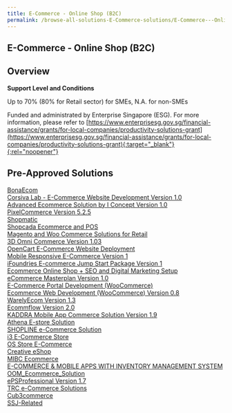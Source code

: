 ```yaml
---
title: E-Commerce - Online Shop (B2C)
permalink: /browse-all-solutions-E-Commerce-solutions/E-Commerce---Online-Shop--B2C-
---
```


## E-Commerce - Online Shop (B2C)
## Overview

**Support Level and Conditions**

Up to 70% (80% for Retail sector)  for SMEs, N.A. for non-SMEs

Funded and administrated by Enterprise Singapore (ESG). For more information, please refer to
[https://www.enterprisesg.gov.sg/financial-assistance/grants/for-local-companies/productivity-solutions-grant](https://www.enterprisesg.gov.sg/financial-assistance/grants/for-local-companies/productivity-solutions-grant){:target="_blank"}{:rel="noopener"}

## Pre-Approved Solutions

<a href='/productivity-solutions-grant/solutionrepo/solution248' target='_blank'>BonaEcom</a><br>
<a href='/productivity-solutions-grant/solutionrepo/solution307' target='_blank'>Corsiva Lab - E-Commerce Website Development Version 1.0 </a><br>
<a href='/productivity-solutions-grant/solutionrepo/solution467' target='_blank'>Advanced Ecommerce Solution by I Concept Version 1.0 </a><br>
<a href='/productivity-solutions-grant/solutionrepo/solution709' target='_blank'>PixelCommerce Version 5.2.5</a><br>
<a href='/productivity-solutions-grant/solutionrepo/solution783' target='_blank'>Shopmatic</a><br>
<a href='/productivity-solutions-grant/solutionrepo/solution931' target='_blank'>Shopcada Ecommerce and POS</a><br>
<a href='/productivity-solutions-grant/solutionrepo/solution1243' target='_blank'>Magento and Woo Commerce Solutions for Retail</a><br>
<a href='/productivity-solutions-grant/solutionrepo/solution1390' target='_blank'>3D Omni Commerce Version 1.03</a><br>
<a href='/productivity-solutions-grant/solutionrepo/solution1446' target='_blank'>OpenCart E-Commerce Website Deployment</a><br>
<a href='/productivity-solutions-grant/solutionrepo/solution1526' target='_blank'>Mobile Responsive E-Commerce Version 1</a><br>
<a href='/productivity-solutions-grant/solutionrepo/solution1671' target='_blank'>iFoundries E-commerce Jump Start Package Version 1</a><br>
<a href='/productivity-solutions-grant/solutionrepo/solution1816' target='_blank'>Ecommerce Online Shop + SEO and Digital Marketing Setup</a><br>
<a href='/productivity-solutions-grant/solutionrepo/solution2092' target='_blank'>eCommerce Masterplan Version 1.0</a><br>
<a href='/productivity-solutions-grant/solutionrepo/solution2105' target='_blank'>E-Commerce Portal Development (WooCommerce)</a><br>
<a href='/productivity-solutions-grant/solutionrepo/solution2113' target='_blank'>Ecommerce Web Development (WooCommerce) Version 0.8</a><br>
<a href='/productivity-solutions-grant/solutionrepo/solution2199' target='_blank'>WarelyEcom Version 1.3</a><br>
<a href='/productivity-solutions-grant/solutionrepo/solution2265' target='_blank'>Ecommflow Version 2.0</a><br>
<a href='/productivity-solutions-grant/solutionrepo/solution2271' target='_blank'>KADDRA Mobile App Commerce Solution Version 1.9</a><br>
<a href='/productivity-solutions-grant/solutionrepo/solution2305' target='_blank'>Athena E-store Solution</a><br>
<a href='/productivity-solutions-grant/solutionrepo/solution2327' target='_blank'>SHOPLINE e-Commerce Solution</a><br>
<a href='/productivity-solutions-grant/solutionrepo/solution2359' target='_blank'>i3 E-Commerce Store</a><br>
<a href='/productivity-solutions-grant/solutionrepo/solution2419' target='_blank'>OS Store E-Commerce</a><br>
<a href='/productivity-solutions-grant/solutionrepo/solution2506' target='_blank'>Creative eShop</a><br>
<a href='/productivity-solutions-grant/solutionrepo/solution2548' target='_blank'>MIBC Ecommerce</a><br>
<a href='/productivity-solutions-grant/solutionrepo/solution2555' target='_blank'>E-COMMERCE & MOBILE APPS WITH INVENTORY MANAGEMENT SYSTEM</a><br>
<a href='/productivity-solutions-grant/solutionrepo/solution2731' target='_blank'>OOM_Ecommerce_Solution</a><br>
<a href='/productivity-solutions-grant/solutionrepo/solution2756' target='_blank'>ePSProfessional Version 1.7</a><br>
<a href='/productivity-solutions-grant/solutionrepo/solution2863' target='_blank'>TRC e-Commerce Solutions</a><br>
<a href='/productivity-solutions-grant/solutionrepo/solution2977' target='_blank'>Cub3commerce</a><br>
<a href='/productivity-solutions-grant/solutionrepo/solution3167' target='_blank'>SSJ-Related</a><br>
